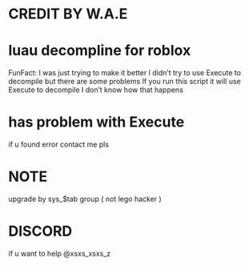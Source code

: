 # CREDIT BY W.A.E
# luau decompline for roblox

FunFact: I was just trying to make it better I didn’t try to use Execute to decompile but there are some problems If you run this script it will use Execute to decompile I don’t know how that happens

# has problem with Execute

if u found error contact me pls

# NOTE

upgrade by sys_$tab group ( not lego hacker )

# DISCORD

if u want to help @xsxs_xsxs_z
